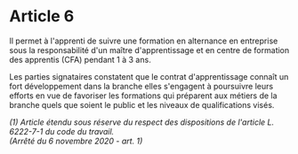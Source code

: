 # Article 6

Il permet à l'apprenti de suivre une formation en alternance en entreprise sous la responsabilité d'un maître d'apprentissage et en centre de formation des apprentis (CFA) pendant 1 à 3 ans.

Les parties signataires constatent que le contrat d'apprentissage connaît un fort développement dans la branche elles s'engagent à poursuivre leurs efforts en vue de favoriser les formations qui préparent aux métiers de la branche quels que soient le public et les niveaux de qualifications visés.

 *(1) Article étendu sous réserve du respect des dispositions de l'article L. 6222-7-1 du code du travail.    
(Arrêté du 6 novembre 2020 - art. 1)*

